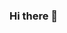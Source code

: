 ### Hi there 👋

<!--
**FutureFundation/FutureFundation** is a ✨ _special_ ✨ repository because its `README.md` (this file) appears on your GitHub profile.

Here are some ideas to get you started:

- 🔭 I’m currently working on ...
- 🌱 I’m currently learning Lua(the programming language)
- 👯 I’m looking to collaborate on the educational area
- 🤔 I’m looking for help with teaching through articles
- 💬 Ask me about ...
- 📫 How to reach me: ...
- 😄 Pronouns: ...
- ⚡ Fun fact: ...
-->
